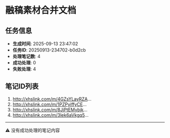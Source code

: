 # 融稿素材合并文档

## 任务信息

- **生成时间**: 2025-09-13 23:47:02
- **任务ID**: 20250913-234702-b0d2cb
- **处理笔记数**: 4
- **成功处理**: 0
- **失败处理**: 4

## 笔记ID列表

  1. http://xhslink.com/m/4GZsYLayRZA...
  2. http://xhslink.com/m/1PZPyiffyCE...
  3. http://xhslink.com/m/8JjPtEMybjk...
  4. http://xhslink.com/m/3lek6aVkgq5...

---


⚠ 没有成功处理的笔记内容
